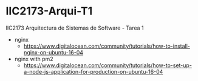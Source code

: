 # IIC2173-Arqui-T1

IIC2173 Arquitectura de Sistemas de Software - Tarea 1


- nginx
  - https://www.digitalocean.com/community/tutorials/how-to-install-nginx-on-ubuntu-16-04
- nginx with pm2
  - https://www.digitalocean.com/community/tutorials/how-to-set-up-a-node-js-application-for-production-on-ubuntu-16-04
